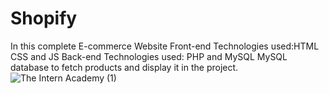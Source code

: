 # Shopify
In this complete E-commerce Website
Front-end Technologies used:HTML CSS and JS
Back-end Technologies used: PHP and MySQL
MySQL database to fetch products and display it in the project.
![The Intern Academy (1)](https://user-images.githubusercontent.com/67327121/127464196-5ff62c7b-5239-4028-9dce-36e03db03591.jpg)
